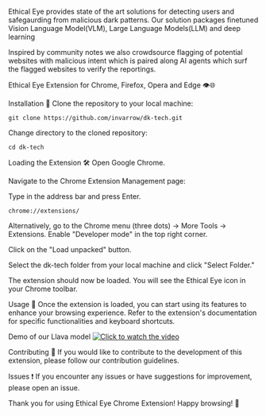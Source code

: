 Ethical Eye provides state of the art solutions for detecting users and safegaurding from malicious dark patterns.
Our solution packages finetuned Vision Language Model(VLM), Large Language Models(LLM) and deep learning

Inspired by community notes we also crowdsource flagging of potential websites with malicious intent which is paired along AI agents which surf
the flagged websites to verify the reportings.

Ethical Eye Extension for Chrome, Firefox, Opera and Edge 👁️🌐

Installation 🚀
Clone the repository to your local machine:

```
git clone https://github.com/invarrow/dk-tech.git
```
Change directory to the cloned repository:

```
cd dk-tech
```
Loading the Extension 🛠️
Open Google Chrome.

Navigate to the Chrome Extension Management page:

Type in the address bar and press Enter.
```
chrome://extensions/
```
Alternatively, go to the Chrome menu (three dots) -> More Tools -> Extensions.
Enable "Developer mode" in the top right corner.

Click on the "Load unpacked" button.

Select the dk-tech folder from your local machine and click "Select Folder."

The extension should now be loaded. You will see the Ethical Eye icon in your Chrome toolbar.

Usage 🌈
Once the extension is loaded, you can start using its features to enhance your browsing experience. Refer to the extension's documentation for specific functionalities and keyboard shortcuts.


Demo of our Llava model
[![Click to watch the video](https://github.com/invarrow/dk-tech/raw/main/videoanalysis_preview.png)](https://github.com/invarrow/dk-tech/blob/main/videoanalysis.mp4)

Contributing 🤝
If you would like to contribute to the development of this extension, please follow our contribution guidelines.

Issues ❗
If you encounter any issues or have suggestions for improvement, please open an issue.

Thank you for using Ethical Eye Chrome Extension! Happy browsing! 🚀
